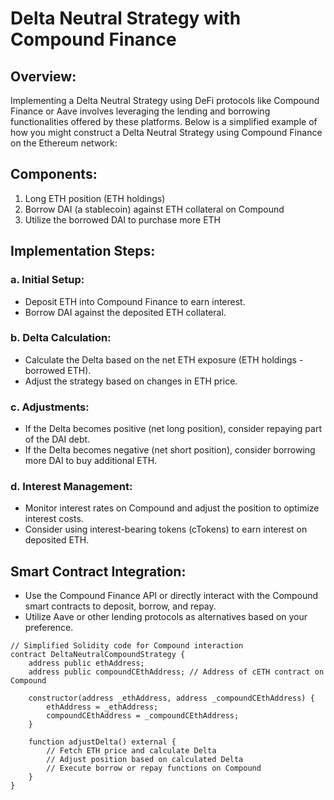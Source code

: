 # Delta Neutral Strategy with Compound Finance

## Overview:

Implementing a Delta Neutral Strategy using DeFi protocols like Compound Finance or Aave involves leveraging the lending and borrowing functionalities offered by these platforms. Below is a simplified example of how you might construct a Delta Neutral Strategy using Compound Finance on the Ethereum network:

## Components:

1. Long ETH position (ETH holdings)
2. Borrow DAI (a stablecoin) against ETH collateral on Compound
3. Utilize the borrowed DAI to purchase more ETH

## Implementation Steps:

### a. Initial Setup:
   - Deposit ETH into Compound Finance to earn interest.
   - Borrow DAI against the deposited ETH collateral.

### b. Delta Calculation:
   - Calculate the Delta based on the net ETH exposure (ETH holdings - borrowed ETH).
   - Adjust the strategy based on changes in ETH price.

### c. Adjustments:
   - If the Delta becomes positive (net long position), consider repaying part of the DAI debt.
   - If the Delta becomes negative (net short position), consider borrowing more DAI to buy additional ETH.

### d. Interest Management:
   - Monitor interest rates on Compound and adjust the position to optimize interest costs.
   - Consider using interest-bearing tokens (cTokens) to earn interest on deposited ETH.

## Smart Contract Integration:

- Use the Compound Finance API or directly interact with the Compound smart contracts to deposit, borrow, and repay.
- Utilize Aave or other lending protocols as alternatives based on your preference.

```solidity
// Simplified Solidity code for Compound interaction
contract DeltaNeutralCompoundStrategy {
    address public ethAddress;
    address public compoundCEthAddress; // Address of cETH contract on Compound

    constructor(address _ethAddress, address _compoundCEthAddress) {
        ethAddress = _ethAddress;
        compoundCEthAddress = _compoundCEthAddress;
    }

    function adjustDelta() external {
        // Fetch ETH price and calculate Delta
        // Adjust position based on calculated Delta
        // Execute borrow or repay functions on Compound
    }
}
